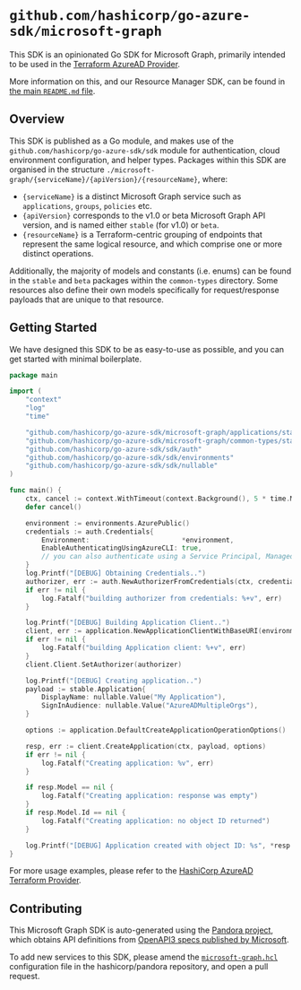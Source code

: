 # `github.com/hashicorp/go-azure-sdk/microsoft-graph`

This SDK is an opinionated Go SDK for Microsoft Graph, primarily intended to be used in the [Terraform AzureAD Provider](https://github.com/hashicorp/terraform-provider-azuread).

More information on this, and our Resource Manager SDK, can be found in [the main `README.md` file](../README.md).

## Overview

This SDK is published as a Go module, and makes use of the `github.com/hashicorp/go-azure-sdk/sdk` module for authentication, cloud environment configuration, and helper types. Packages within this SDK are organised in the structure `./microsoft-graph/{serviceName}/{apiVersion}/{resourceName}`, where:

* `{serviceName}` is a distinct Microsoft Graph service such as `applications`, `groups`, `policies` etc.
* `{apiVersion}` corresponds to the v1.0 or beta Microsoft Graph API version, and is named either `stable` (for v1.0) or `beta`.
* `{resourceName}` is a Terraform-centric grouping of endpoints that represent the same logical resource, and which comprise one or more distinct operations.

Additionally, the majority of models and constants (i.e. enums) can be found in the `stable` and `beta` packages within the `common-types` directory. Some resources also define their own models specifically for request/response payloads that are unique to that resource.

## Getting Started

We have designed this SDK to be as easy-to-use as possible, and you can get started with minimal boilerplate.

```go
package main

import (
	"context"
	"log"
	"time"

	"github.com/hashicorp/go-azure-sdk/microsoft-graph/applications/stable/application"
	"github.com/hashicorp/go-azure-sdk/microsoft-graph/common-types/stable"
	"github.com/hashicorp/go-azure-sdk/sdk/auth"
	"github.com/hashicorp/go-azure-sdk/sdk/environments"
	"github.com/hashicorp/go-azure-sdk/sdk/nullable"
)

func main() {
	ctx, cancel := context.WithTimeout(context.Background(), 5 * time.Minute)
	defer cancel()

	environment := environments.AzurePublic()
	credentials := auth.Credentials{
		Environment:                       *environment,
		EnableAuthenticatingUsingAzureCLI: true,
		// you can also authenticate using a Service Principal, Managed Identity, OIDC etc.
	}
	log.Printf("[DEBUG] Obtaining Credentials..")
	authorizer, err := auth.NewAuthorizerFromCredentials(ctx, credentials, environment.MicrosoftGraph)
	if err != nil {
		log.Fatalf("building authorizer from credentials: %+v", err)
	}

	log.Printf("[DEBUG] Building Application Client..")
	client, err := application.NewApplicationClientWithBaseURI(environment.MicrosoftGraph)
	if err != nil {
		log.Fatalf("building Application client: %+v", err)
	}
	client.Client.SetAuthorizer(authorizer)

	log.Printf("[DEBUG] Creating application..")
	payload := stable.Application{
		DisplayName: nullable.Value("My Application"),
		SignInAudience: nullable.Value("AzureADMultipleOrgs"),
	}

	options := application.DefaultCreateApplicationOperationOptions()

	resp, err := client.CreateApplication(ctx, payload, options)
	if err != nil {
		log.Fatalf("Creating application: %v", err)
	}

	if resp.Model == nil {
		log.Fatalf("Creating application: response was empty")
	}
	if resp.Model.Id == nil {
		log.Fatalf("Creating application: no object ID returned")
	}

	log.Printf("[DEBUG] Application created with object ID: %s", *resp.Model.Id)
}
```

For more usage examples, please refer to the [HashiCorp AzureAD Terraform Provider](https://github.com/hashicorp/terraform-provider-azuread).

## Contributing

This Microsoft Graph SDK is auto-generated using the [Pandora project](https://github.com/hashicorp/pandora), which obtains API definitions from [OpenAPI3 specs published by Microsoft](https://github.com/microsoftgraph/msgraph-metadata).

To add new services to this SDK, please amend the [`microsoft-graph.hcl`](https://github.com/hashicorp/pandora/tree/main/config) configuration file in the hashicorp/pandora repository, and open a pull request.
